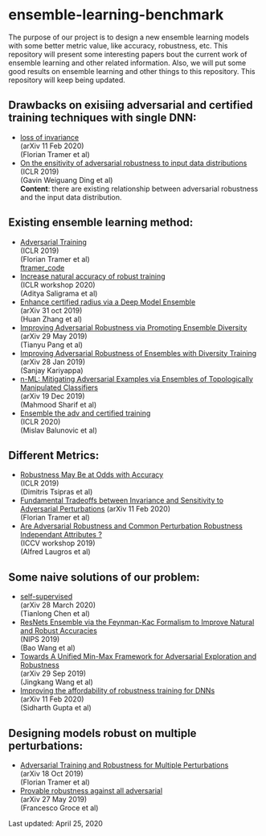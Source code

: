 # ensemble-learning-benchmark
The purpose of our project is to design a new ensemble learning models with some better metric value, like accuracy, robustness, etc. 
This repository will present some interesting papers bout the current work of ensemble learning and other related information. Also, we will put some good results on ensemble learning and other things to this repository. This repository will keep being updated. 

## Drawbacks on exisiing adversarial and certified training techniques with single DNN:  
* [loss of invariance](https://arxiv.org/pdf/2002.04599.pdf)  
(arXiv 11 Feb 2020)  
(Florian Tramer et al)  
* [On the ensitivity of adversarial robustness to input data distributions](https://openreview.net/pdf?id=S1xNEhR9KX)  
(ICLR 2019)  
(Gavin Weiguang Ding et al)  
**Content**: there are existing relationship between adversarial robustness and the input data distribution.

## Existing ensemble learning method:

* [Adversarial Training](https://arxiv.org/abs/1705.07204)  
(ICLR 2019)  
(Florian Tramer et al)  
[ftramer_code](https://github.com/ftramer/ensemble-adv-training)
* [Increase natural accuracy of robust training](https://arxiv.org/pdf/2002.11572.pdf)  
(ICLR workshop 2020)  
(Aditya Saligrama et al)  
* [Enhance certified radius via a Deep Model Ensemble](https://arxiv.org/pdf/1910.14655.pdf)  
(arXiv 31 oct 2019)  
(Huan Zhang et al)  
* [Improving Adversarial Robustness via Promoting Ensemble Diversity](https://arxiv.org/pdf/1901.08846.pdf)  
(arXiv 29 May 2019)  
(Tianyu Pang et al)  
* [Improving Adversarial Robustness of Ensembles with Diversity Training](https://arxiv.org/pdf/1901.09981.pdf)  
(arXiv 28 Jan 2019)  
(Sanjay Kariyappa)  
* [n-ML: Mitigating Adversarial Examples via Ensembles of Topologically Manipulated Classifiers](https://arxiv.org/pdf/1912.09059.pdf)  
(arXiv 19 Dec 2019)  
(Mahmood Sharif et al)  
* [Ensemble the adv and certified training](https://openreview.net/forum?id=SJxSDxrKDr)  
(ICLR 2020)  
(Mislav Balunovic et al)  

## Different Metrics:   
* [Robustness May Be at Odds with Accuracy](https://openreview.net/forum?id=SyxAb30cY7)  
(ICLR 2019)  
(Dimitris Tsipras et al)  
* [Fundamental Tradeoffs between Invariance and Sensitivity to Adversarial Perturbations](https://arxiv.org/pdf/2002.04599.pdf)
(arXiv 11 Feb 2020)  
(Florian Tramer et al)  
* [Are Adversarial Robustness and Common Perturbation Robustness Independant Attributes ?](http://openaccess.thecvf.com/content_ICCVW_2019/papers/RLQ/Laugros_Are_Adversarial_Robustness_and_Common_Perturbation_Robustness_Independant_Attributes__ICCVW_2019_paper.pdf)  
(ICCV workshop 2019)  
(Alfred Laugros et al)


## Some naive solutions of our problem:  
* [self-supervised](https://arxiv.org/pdf/2003.12862.pdf)   
(arXiv 28 March 2020)    
(Tianlong Chen et al)  
* [ResNets Ensemble via the Feynman-Kac Formalism to Improve Natural and Robust Accuracies](https://papers.nips.cc/paper/8443-resnets-ensemble-via-the-feynman-kac-formalism-to-improve-natural-and-robust-accuracies.pdf)  
(NIPS 2019)  
(Bao Wang et al)  
* [Towards A Unified Min-Max Framework for Adversarial Exploration and Robustness](https://www.researchgate.net/profile/Jiacen_Xu2/publication/333679480_Beyond_Adversarial_Training_Min-Max_Optimization_in_Adversarial_Attack_and_Defense/links/5dbfb886a6fdcc212800a8ef/Beyond-Adversarial-Training-Min-Max-Optimization-in-Adversarial-Attack-and-Defense.pdf)  
(arXiv 29 Sep 2019)  
(Jingkang Wang et al)  
* [Improving the affordability of robustness training for DNNs](https://arxiv.org/pdf/2002.04237.pdf)  
(arXiv 11 Feb 2020)  
(Sidharth Gupta et al)  



## Designing models robust on multiple perturbations:  
* [Adversarial Training and Robustness for Multiple Perturbations](https://arxiv.org/pdf/1904.13000.pdf)  
(arXiv 18 Oct 2019)  
(Florian Tramer et al)  
* [Provable robustness against all adversarial](https://arxiv.org/pdf/1905.11213.pdf)  
(arXiv 27 May 2019)  
(Francesco Groce et al)  


Last updated: April 25, 2020
